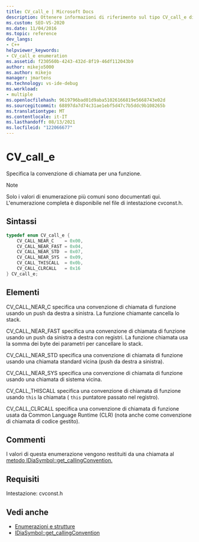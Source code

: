 ```yaml
---
title: CV_call_e | Microsoft Docs
description: Ottenere informazioni di riferimento sul tipo CV_call_e di enumerazione, che specifica la convenzione di chiamata per una funzione nell'SDK di accesso all'interfaccia di debug.
ms.custom: SEO-VS-2020
ms.date: 11/04/2016
ms.topic: reference
dev_langs:
- C++
helpviewer_keywords:
- CV_call_e enumeration
ms.assetid: f230560b-4243-432d-8f19-46df112043b9
author: mikejo5000
ms.author: mikejo
manager: jmartens
ms.technology: vs-ide-debug
ms.workload:
- multiple
ms.openlocfilehash: 9619796bad01d9aba51026166819e5668743e02d
ms.sourcegitcommit: 68897da7d74c31ae1ebf5d47c7b5ddc9b108265b
ms.translationtype: MT
ms.contentlocale: it-IT
ms.lasthandoff: 08/13/2021
ms.locfileid: "122066677"
---
```

# <a name="cv_call_e"></a>CV_call_e
Specifica la convenzione di chiamata per una funzione.

> [!NOTE]
> Solo i valori di enumerazione più comuni sono documentati qui. L'enumerazione completa è disponibile nel file di intestazione cvconst.h.

## <a name="syntax"></a>Sintassi

```C++
typedef enum CV_call_e {
    CV_CALL_NEAR_C    = 0x00,
    CV_CALL_NEAR_FAST = 0x04,
    CV_CALL_NEAR_STD  = 0x07,
    CV_CALL_NEAR_SYS  = 0x09,
    CV_CALL_THISCALL  = 0x0b,
    CV_CALL_CLRCALL   = 0x16
} CV_call_e;
```

## <a name="elements"></a>Elementi
CV_CALL_NEAR_C specifica una convenzione di chiamata di funzione usando un push da destra a sinistra. La funzione chiamante cancella lo stack.

CV_CALL_NEAR_FAST specifica una convenzione di chiamata di funzione usando un push da sinistra a destra con registri. La funzione chiamata usa la somma dei byte dei parametri per cancellare lo stack.

CV_CALL_NEAR_STD specifica una convenzione di chiamata di funzione usando una chiamata standard vicina (push da destra a sinistra).

CV_CALL_NEAR_SYS specifica una convenzione di chiamata di funzione usando una chiamata di sistema vicina.

CV_CALL_THISCALL specifica una convenzione di chiamata di funzione usando `this` la chiamata ( `this` puntatore passato nel registro).

CV_CALL_CLRCALL specifica una convenzione di chiamata di funzione usata da Common Language Runtime (CLR) (nota anche come convenzione di chiamata di codice gestito).

## <a name="remarks"></a>Commenti
I valori di questa enumerazione vengono restituiti da una chiamata al [metodo IDiaSymbol::get_callingConvention.](../../debugger/debug-interface-access/idiasymbol-get-callingconvention.md)

## <a name="requirements"></a>Requisiti
Intestazione: cvconst.h

## <a name="see-also"></a>Vedi anche
- [Enumerazioni e strutture](../../debugger/debug-interface-access/enumerations-and-structures.md)
- [IDiaSymbol::get_callingConvention](../../debugger/debug-interface-access/idiasymbol-get-callingconvention.md)
